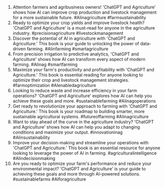 1. Attention farmers and agribusiness owners! 'ChatGPT and Agriculture' shows how AI can improve crop production and livestock management for a more sustainable future. #AIinagriculture #farmsustainability
2. Ready to optimize your crop yields and improve livestock health? 'ChatGPT and Agriculture' is a must-read for anyone in the agriculture industry. #precisionagriculture #livestockmanagement
3. Discover the potential of AI in agriculture with 'ChatGPT and Agriculture.' This book is your guide to unlocking the power of data-driven farming. #AIinfarming #smartagriculture
4. From precision irrigation to predictive analytics, 'ChatGPT and Agriculture' shows how AI can transform every aspect of modern farming. #AIinag #smartfarming
5. Maximize your farm's productivity and profitability with 'ChatGPT and Agriculture.' This book is essential reading for anyone looking to optimize their crop and livestock management strategies. #farmoptimization #AIenabledagriculture
6. Looking to reduce waste and increase efficiency in your farm operations? 'ChatGPT and Agriculture' explores how AI can help you achieve these goals and more. #sustainablefarming #AIinagoperations
7. Get ready to revolutionize your approach to farming with 'ChatGPT and Agriculture.' This book is your roadmap to building smarter, more sustainable agricultural systems. #futureoffarming #AIinagriculture
8. Want to stay ahead of the curve in the agriculture industry? 'ChatGPT and Agriculture' shows how AI can help you adapt to changing conditions and maximize your output. #innovationinag #AIinsustainability
9. Improve your decision-making and streamline your operations with 'ChatGPT and Agriculture.' This book is an essential resource for anyone looking to leverage the power of AI in farming. #agriculturalintelligence #AIindecisionmaking
10. Are you ready to optimize your farm's performance and reduce your environmental impact? 'ChatGPT and Agriculture' is your guide to achieving these goals and more through AI-powered solutions. #sustainablefarms #AIforagriculture
